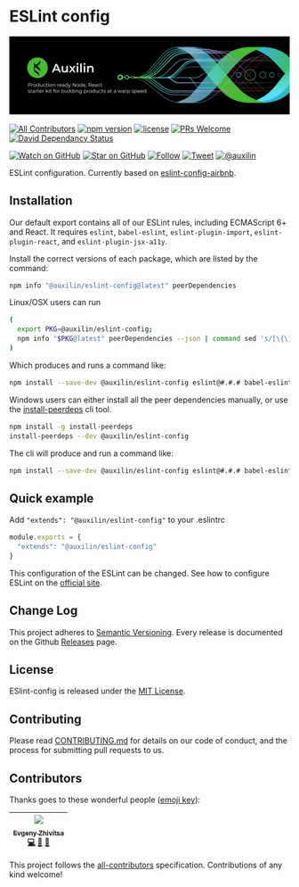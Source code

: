 # ESLint config

[![Auxilin.com — Production ready Node, React starter kit for building products at a warp speed](https://raw.githubusercontent.com/auxilincom/component-template/master/assets/cover-black.png)](https://github.com/auxilincom/auxilin)

[![All Contributors](https://img.shields.io/badge/all_contributors-1-orange.svg?style=flat-square)](#contributors)
[![npm version](https://badge.fury.io/js/%40auxilin%2Feslint-config.svg)](https://badge.fury.io/js/%40auxilin%2Feslint-config) 
[![license](https://img.shields.io/github/license/mashape/apistatus.svg?style=flat-square)](https://github.com/auxilin/eslint-config/blob/master/LICENSE)
[![PRs Welcome](https://img.shields.io/badge/PRs-welcome-brightgreen.svg?style=flat-square)](http://makeapullrequest.com)
[![David Dependancy Status](https://david-dm.org/auxilincom/eslint-config.svg)](https://david-dm.org/auxilincom/eslint-config)

[![Watch on GitHub](https://img.shields.io/github/watchers/auxilincom/eslint-config.svg?style=social&label=Watch)](https://github.com/auxilincom/eslint-config/watchers)
[![Star on GitHub](https://img.shields.io/github/stars/auxilincom/eslint-config.svg?style=social&label=Stars)](https://github.com/auxilincom/eslint-config/stargazers)
[![Follow](https://img.shields.io/twitter/follow/auxilin.svg?style=social&label=Follow)](https://twitter.com/auxilin)
[![Tweet](https://img.shields.io/twitter/url/https/github.com/auxilincom/eslint-config.svg?style=social)](https://twitter.com/intent/tweet?text=I%27m%20using%20Auxilin%20components%20to%20build%20my%20next%20product%20🚀.%20Check%20it%20out:%20https://github.com/auxilincom/eslint-config)
[![@auxilin](https://img.shields.io/badge/%F0%9F%92%AC%20Telegram-t.me/auxilin-blue.svg)](https://t.me/auxilin)

ESLint configuration. Currently based on [eslint-config-airbnb](https://github.com/airbnb/javascript).

## Installation

Our default export contains all of our ESLint rules, including ECMAScript 6+ and React. It requires `eslint`, `babel-eslint`, `eslint-plugin-import`, `eslint-plugin-react`, and `eslint-plugin-jsx-a11y`.

Install the correct versions of each package, which are listed by the command:
```bash
npm info "@auxilin/eslint-config@latest" peerDependencies
```

Linux/OSX users can run
```bash
(
  export PKG=@auxilin/eslint-config;
  npm info "$PKG@latest" peerDependencies --json | command sed 's/[\{\},]//g ; s/: /@/g' | xargs npm install --save-dev "$PKG@latest"
)
```

Which produces and runs a command like:
```bash
npm install --save-dev @auxilin/eslint-config eslint@#.#.# babel-eslint@#.#.# eslint-plugin-import@#.#.# eslint-plugin-react@#.#.# eslint-plugin-jsx-a11y@#.#.#
```

Windows users can either install all the peer dependencies manually, or use the [install-peerdeps](https://github.com/nathanhleung/install-peerdeps) cli tool.
```bash
npm install -g install-peerdeps
install-peerdeps --dev @auxilin/eslint-config
```

The cli will produce and run a command like:
```bash
npm install --save-dev @auxilin/eslint-config eslint@#.#.# babel-eslint@#.#.# eslint-plugin-import@#.#.# eslint-plugin-react@#.#.# eslint-plugin-jsx-a11y@#.#.#
```

## Quick example

Add `"extends": "@auxilin/eslint-config"` to your .eslintrc

```javascript
module.exports = {
  "extends": "@auxilin/eslint-config"
}
```

This configuration of the ESLint can be changed. See how to configure ESLint on the [official site](https://eslint.org/docs/user-guide/configuring).

## Change Log

This project adheres to [Semantic Versioning](http://semver.org/).
Every release is documented on the Github [Releases](https://github.com/auxilincom/eslint-config/releases) page.

## License

ESlint-config is released under the [MIT License](https://github.com/auxilincom/eslint-config/blob/master/LICENSE).

## Contributing

Please read [CONTRIBUTING.md](https://github.com/auxilincom/eslint-config/blob/master/CONTRIBUTING.md) for details on our code of conduct, and the process for submitting pull requests to us.

## Contributors

Thanks goes to these wonderful people ([emoji key](https://github.com/kentcdodds/all-contributors#emoji-key)):

<!-- ALL-CONTRIBUTORS-LIST:START - Do not remove or modify this section -->
<!-- prettier-ignore -->
| [<img src="https://avatars2.githubusercontent.com/u/6461311?v=4" width="100px;"/><br /><sub><b>Evgeny Zhivitsa</b></sub>](https://github.com/ezhivitsa)<br />[💻](https://github.com/auxilincom/eslint-config/commits?author=ezhivitsa "Code") [📖](https://github.com/auxilincom/eslint-config/commits?author=ezhivitsa "Documentation") [🤔](#ideas-ezhivitsa "Ideas, Planning, & Feedback") |
| :---: |
<!-- ALL-CONTRIBUTORS-LIST:END -->

This project follows the [all-contributors](https://github.com/kentcdodds/all-contributors) specification. Contributions of any kind welcome!
